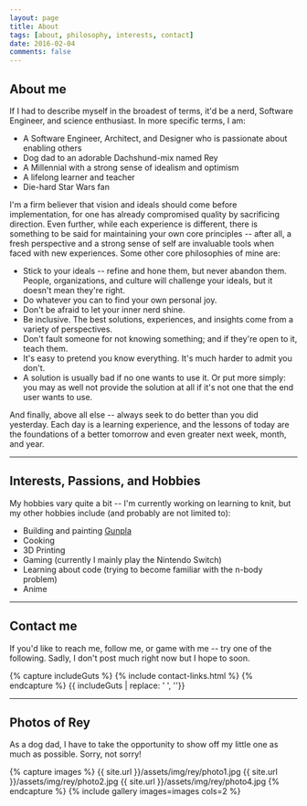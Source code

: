 ```yaml
---
layout: page
title: About
tags: [about, philosophy, interests, contact]
date: 2016-02-04
comments: false
---
```

## About me

If I had to describe myself in the broadest of terms, it'd be a nerd, Software Engineer, and science enthusiast. In more specific terms, I am:

* A Software Engineer, Architect, and Designer who is passionate about enabling others
* Dog dad to an adorable Dachshund-mix named Rey
* A Millennial with a strong sense of idealism and optimism
* A lifelong learner and teacher
* Die-hard Star Wars fan

I'm a firm believer that vision and ideals should come before implementation, for one has already compromised quality by sacrificing direction. Even further, while each experience is different, there is something to be said for maintaining your own core principles -- after all, a fresh perspective and a strong sense of self are invaluable tools when faced with new experiences. Some other core philosophies of mine are:

* Stick to your ideals -- refine and hone them, but never abandon them. People, organizations, and culture will challenge your ideals, but it doesn't mean they're right.
* Do whatever you can to find your own personal joy.
* Don't be afraid to let your inner nerd shine.
* Be inclusive. The best solutions, experiences, and insights come from a variety of perspectives.
* Don't fault someone for not knowing something; and if they're open to it, teach them.
* It's easy to pretend you know everything. It's much harder to admit you don't.
* A solution is usually bad if no one wants to use it. Or put more simply: you may as well not provide the solution at all if it's not one that the end user wants to use.

And finally, above all else -- always seek to do better than you did yesterday. Each day is a learning experience, and the lessons of today are the foundations of a better tomorrow and even greater next week, month, and year.

---
## Interests, Passions, and Hobbies

My hobbies vary quite a bit -- I'm currently working on learning to knit, but my other hobbies include (and probably are not limited to):

* Building and painting [Gunpla](https://en.wikipedia.org/wiki/Gundam_model)
* Cooking
* 3D Printing
* Gaming (currently I mainly play the Nintendo Switch)
* Learning about code (trying to become familiar with the n-body problem)
* Anime

---
## Contact me

If you'd like to reach me, follow me, or game with me -- try one of the following. Sadly, I don't post much right now but I hope to soon.

<div class="row">
{% capture includeGuts %}
{% include contact-links.html %}
{% endcapture %}
{{ includeGuts | replace: '    ', ''}}
</div>

---
## Photos of Rey

As a dog dad, I have to take the opportunity to show off my little one as much as possible. Sorry, not sorry!

{% capture images %}
    {{ site.url }}/assets/img/rey/photo1.jpg
    {{ site.url }}/assets/img/rey/photo2.jpg
    {{ site.url }}/assets/img/rey/photo4.jpg
{% endcapture %}
{% include gallery images=images cols=2 %}
